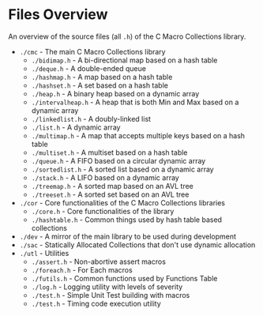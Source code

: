 # Files Overview

An overview of the source files (all `.h`) of the C Macro Collections library.

* `./cmc` - The main C Macro Collections library
    * `./bidimap.h` - A bi-directional map based on a hash table
    * `./deque.h` - A double-ended queue
    * `./hashmap.h` - A map based on a hash table
    * `./hashset.h` - A set based on a hash table
    * `./heap.h` - A binary heap based on a dynamic array
    * `./intervalheap.h` - A heap that is both Min and Max based on a dynamic array
    * `./linkedlist.h` - A doubly-linked list
    * `./list.h` - A dynamic array
    * `./multimap.h` - A map that accepts multiple keys based on a hash table
    * `./multiset.h` - A multiset based on a hash table
    * `./queue.h` - A FIFO based on a circular dynamic array
    * `./sortedlist.h` - A sorted list based on a dynamic array
    * `./stack.h` - A LIFO based on a dynamic array
    * `./treemap.h` - A sorted map based on an AVL tree
    * `./treeset.h` - A sorted set based on an AVL tree
* `./cor` - Core functionalities of the C Macro Collections libraries
    * `./core.h` - Core functionalities of the library
    * `./hashtable.h` - Common things used by hash table based collections
* `./dev` - A mirror of the main library to be used during development
* `./sac` - Statically Allocated Collections that don't use dynamic allocation
* `./utl` - Utilities
    * `./assert.h` - Non-abortive assert macros
    * `./foreach.h` - For Each macros
    * `./futils.h` - Common functions used by Functions Table
    * `./log.h` - Logging utility with levels of severity
    * `./test.h` - Simple Unit Test building with macros
    * `./test.h` - Timing code execution utility
